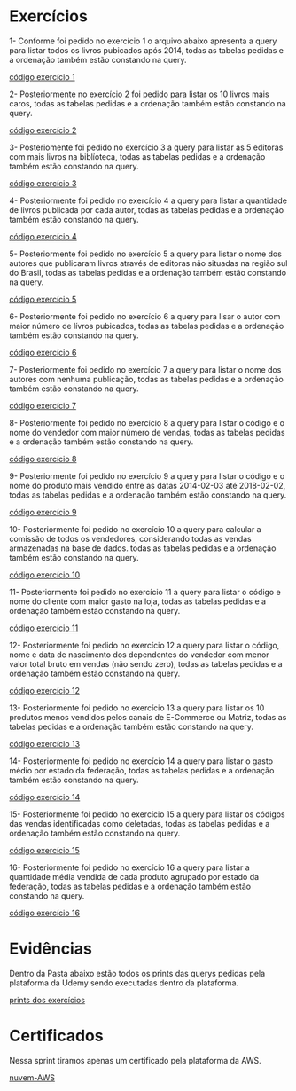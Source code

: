 # Exercícios
1- Conforme foi pedido no exercício 1 o arquivo abaixo apresenta a query para listar todos os livros pubicados após 2014, todas as tabelas pedidas e a ordenação também estão constando na query.

[código exercício 1](<exercícios/exercício 1.txt>)

2- Posteriormente no exercício 2 foi pedido para listar os 10 livros mais caros, todas as tabelas pedidas e a ordenação também estão constando na query.

[código exercício 2](<exercícios/exercício 2.txt>)

3- Posteriomente foi pedido no exercício 3 a query para listar as 5 editoras com mais livros na biblíoteca, todas as tabelas pedidas e a ordenação também estão constando na query.

[código exercício 3](<exercícios/exercício 3.txt>)

4- Posteriormente foi pedido no exercício 4 a query para listar a quantidade de livros publicada por cada autor, todas as tabelas pedidas e a ordenação também estão constando na query.

[código exercício 4](<exercícios/exercício 4.txt>)

5- Posteriormente foi pedido no exercício 5 a query para listar o nome dos autores que publicaram livros através de editoras não situadas na região sul do Brasil, todas as tabelas pedidas e a ordenação também estão constando na query.

[código exercício 5](<exercícios/exercício 5.txt>)

6- Posteriormente foi pedido no exercício 6 a query para lisar o autor com maior número de lívros pubicados, todas as tabelas pedidas e a ordenação também estão constando na query.

[código exercício 6](<exercícios/exercício 6.txt>)

7- Posteriormente foi pedido no exercício 7 a query para listar o nome dos autores com nenhuma publicação, todas as tabelas pedidas e a ordenação também estão constando na query.

[código exercício 7](<exercícios/exercício 7.txt>)

8- Posteriormente foi pedido no exercício 8 a query para listar o código e o nome do vendedor com maior número de vendas, todas as tabelas pedidas e a ordenação também estão constando na query.

[código exercício 8](<exercícios/exercício 8.txt>)

9- Posteriormente foi pedido no exercício 9 a query para listar o código e o nome do produto mais vendido entre as datas 2014-02-03 até 2018-02-02, todas as tabelas pedidas e a ordenação também estão constando na query.

[código exercício 9](<exercícios/exercício 9.txt>)

10- Posteriormente foi pedido no exercício 10 a query para calcular a comissão de todos os vendedores, considerando todas as vendas armazenadas na base de dados. todas as tabelas pedidas e a ordenação também estão constando na query.

[código exercício 10](<exercícios/exercício 10.txt>)

11- Posteriormente foi pedido no exercício 11 a query para listar o código e nome do cliente com maior gasto na loja, todas as tabelas pedidas e a ordenação também estão constando na query.

[código exercício 11](<exercícios/exercício 11.txt>)

12- Posteriormente foi pedido no exercício 12 a query para listar o código, nome e data de nascimento dos dependentes do vendedor com menor valor total bruto em vendas (não sendo zero), todas as tabelas pedidas e a ordenação também estão constando na query.

[código exercício 12](<exercícios/exercício 12.txt>)

13- Posteriormente foi pedido no exercício 13 a query para listar os 10 produtos menos vendidos pelos canais de E-Commerce ou Matriz, todas as tabelas pedidas e a ordenação também estão constando na query.

[código exercício 13](<exercícios/exercício 13.txt>)

14- Posteriormente foi pedido no exercício 14 a query para listar o gasto médio por estado da federação, todas as tabelas pedidas e a ordenação também estão constando na query.

[código exercício 14](<exercícios/exercício 14.txt>)

15- Posteriormente foi pedido no exercício 15 a query para listar os códigos das vendas identificadas como deletadas, todas as tabelas pedidas e a ordenação também estão constando na query.

[código exercício 15](<exercícios/exercício 15.txt>)

16- Posteriormente foi pedido no exercício 16 a query para listar a quantidade média vendida de cada produto agrupado por estado da federação, todas as tabelas pedidas e a ordenação também estão constando na query.

[código exercício 16](<exercícios/exercício 16.txt>)
# Evidências

Dentro da Pasta abaixo estão todos os prints das querys pedidas pela plataforma da Udemy sendo executadas dentro da plataforma.

[prints dos exercícios](evidências/printsExercícios)

# Certificados

Nessa sprint tiramos apenas um certificado pela plataforma da AWS.

[nuvem-AWS](certificados/nuvem-AWS.pdf)